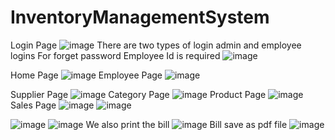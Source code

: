 # InventoryManagementSystem
Login Page
![image](https://user-images.githubusercontent.com/87655660/160138878-b928a6b5-5bc5-427d-aa24-9270b18e3a57.png)
There are two types of login admin and employee logins
For forget password Employee Id is required
![image](https://user-images.githubusercontent.com/87655660/160139611-a24aae87-9ec7-4b48-ab6d-fb15e39998f3.png)

Home Page
![image](https://user-images.githubusercontent.com/87655660/160139864-75e62acf-f83a-4049-a9c6-eb5c936e95ca.png)
Employee Page
![image](https://user-images.githubusercontent.com/87655660/160140109-c5798bb7-58eb-4cee-b9ff-f388150ac0c0.png)

Supplier Page
![image](https://user-images.githubusercontent.com/87655660/160140305-a6a2ad5b-a4c9-4a6c-b23c-bb47d580aa58.png)
Category Page
![image](https://user-images.githubusercontent.com/87655660/160140444-43a967f3-4fbe-463d-8c37-001d386e201d.png)
Product Page
![image](https://user-images.githubusercontent.com/87655660/160140547-5bf830a7-3fe5-434c-abc6-24c4712953bf.png)
Sales Page
![image](https://user-images.githubusercontent.com/87655660/160140652-efa0b011-d48f-427b-8654-d4a1e61da8cb.png)
![image](https://user-images.githubusercontent.com/87655660/160141332-bea7cad7-4b6c-422f-a11c-79a5b1f1b56d.png)

![image](https://user-images.githubusercontent.com/87655660/160141481-04054663-3253-46c0-93e8-58736b55c794.png)
![image](https://user-images.githubusercontent.com/87655660/160141780-ce432026-d20d-4151-b4c5-11f6fe1a67cd.png)
We also print the bill
![image](https://user-images.githubusercontent.com/87655660/160142104-e4ccba8c-d206-4d52-bf4b-ea8ed6bf86ce.png)
Bill save as pdf file
![image](https://user-images.githubusercontent.com/87655660/160142286-7c8a5d61-7995-424b-baf3-df6e2a9de35a.png)

